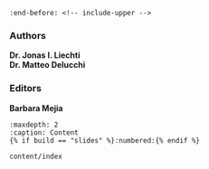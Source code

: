 ```{include} ../README.md
:end-before: <!-- include-upper -->
```


### Authors

**Dr. Jonas I. Liechti**  
**Dr. Matteo Delucchi**

### Editors

**Barbara Mejia**  


```{toctree}
:maxdepth: 2
:caption: Content
{% if build == "slides" %}:numbered:{% endif %}

content/index
```

